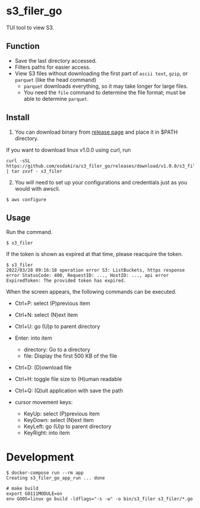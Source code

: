 # s3_filer_go

TUI tool to view S3.

## Function

- Save the last directory accessed.
- Filters paths for easier access.
- View S3 files without downloading the first part of `ascii text`, `gzip`, or `parquet` (like the head command)
    - `parquet` downloads everything, so it may take longer for large files.
    - You need the `file` command to determine the file format; must be able to determine `parquet`.

## Install

1. You can download binary from [release page](https://github.com/osdakira/s3_filer_go/releases) and place it in $PATH directory.

If you want to download linux v1.0.0 using curl, run

```
curl -sSL https://github.com/osdakira/s3_filer_go/releases/download/v1.0.0/s3_filer_linux_amd64.tar.gz | tar zxvf - s3_filer
```

2. You will need to set up your configurations and credentials just as you would with awscli.

```
$ aws configure
```

## Usage

Run the command.

```
$ s3_filer
```

If the token is shown as expired at that time, please reacquire the token.

```
$ s3_filer
2022/03/28 09:16:18 operation error S3: ListBuckets, https response error StatusCode: 400, RequestID: ..., HostID: ..., api error ExpiredToken: The provided token has expired.
```

When the screen appears, the following commands can be executed.

- Ctrl+P: select (P)previous item
- Ctrl+N: select (N)ext item
- Ctrl+U: go (U)p to parent directory
- Enter: into item
    - directory: Go to a directory
    - file: Display the first 500 KB of the file
- Ctrl+D: (D)ownload file
- Ctrl+H: toggle file size to (H)uman readable
- Ctrl+Q: (Q)uit application with save the path

- cursor movement keys:
    - KeyUp: select (P)previous item
    - KeyDown: select (N)ext item
    - KeyLeft: go (U)p to parent directory
    - KeyRight: into item

# Development

```
$ docker-compose run --rm app
Creating s3_filer_go_app_run ... done

# make build
export GO111MODULE=on
env GOOS=linux go build -ldflags="-s -w" -o bin/s3_filer s3_filer/*.go
```
